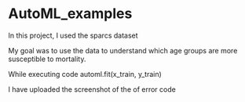 # AutoML_examples

In this project, I used the sparcs dataset

My goal was to use the data to understand which age groups are more susceptible to mortality.

While executing code 
    automl.fit(x_train, y_train)
    
I have uploaded the screenshot of the of error code
